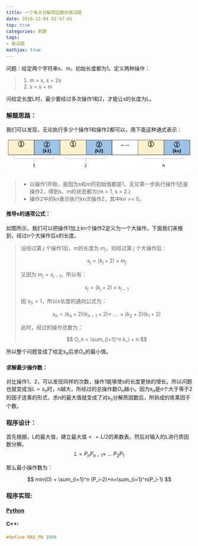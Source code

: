 ```yaml
---
title: 一个有关分解质因数的面试题
date: 2018-12-04 02:47:01
top: true
categories: 刷题
tags:
- 面试题
mathjax: true
---
```


问题：给定两个字符串s、m，初始长度都为1。定义两种操作：

> 1. m = s, s = 2s
> 2. s = s + m

问给定长度L时，最少要经过多次操作1和2，才能让s的长度为L。

### 解题思路：

我们可以发现，无论执行多少个操作1和操作2都可以，用下面这种通式表示：

![Interview_P1](../../images/Interview_P1.png)

> * 以操作1开始，是因为s和m的初始值都是1，无论第一步执行操作1还是操作2，得到s、m的状态都为(m = 1, s = 2.)
> * 操作2中的kn表示执行kn次操作2，其中kn >= 0。

#### 推导s的通项公式：

如图所示，我们可以把操作1加上kn个操作2定义为一个大操作。下面我们来推到，经过n个大操作后s的长度。

> 设经过第 $j$ 个操作1后，m的长度为 $m_j$，则经过第 $j$ 个大操作后：
>
> $$
> s_j =  (k_j + 2) \times m_j
> $$
>
> 又因为 $m_j = s_{j-1}$，所以有：
>
> $$
> s_j = (k_j + 2) \times s_{j-1}
> $$
>
> 因 $s_0 = 1$，所以s长度的通向公式为：
>
> $$
> s_n = (k_n + 2)(k_{n-1}+2)\times ~...~ \times (k_2 + 2)(k_1 + 2)
> $$
>
> 此时，经过的操作总数为：
>
> $$
> O_n = \sum_{i=1}^n k_i + n
> $$
>

所以整个问题变成了给定$s_n$后求$O_n$的最小值。

#### 求解最少操作数：

对比操作1、2，可以发现同样的次数，操作1能够使s的长度更快的增长。所以问题也就变成当$L = s_n$时，n越大，所经过的总操作数$O_n$越小。因为$s_n$是n个大于等于2的因子连乘的形式，求n的最大值就变成了对$s_n$分解质因数后，所拆成的练乘因子个数。

### 程序设计：

首先根据，L的最大值，建立最大值$<=L/2$的素数表。然后对输入的L进行质因数分解。
$$
L=P_nP_{n-1}\times~...~P_2P_1
$$

那么最小操作数为：

$$
min(O) = \sum_{i=1}^n (P_i-2)+n=\sum_{i=1}^n(P_i-1)
$$

### 程序实现:

#### [Python](http://nbviewer.jupyter.org/github/chunchengwei/chunchengwei.github.io/blob/master/_posts/notebook/Interview_P1.ipynb)

#### C++:

```cpp
#define MAX_PN 1000
```

